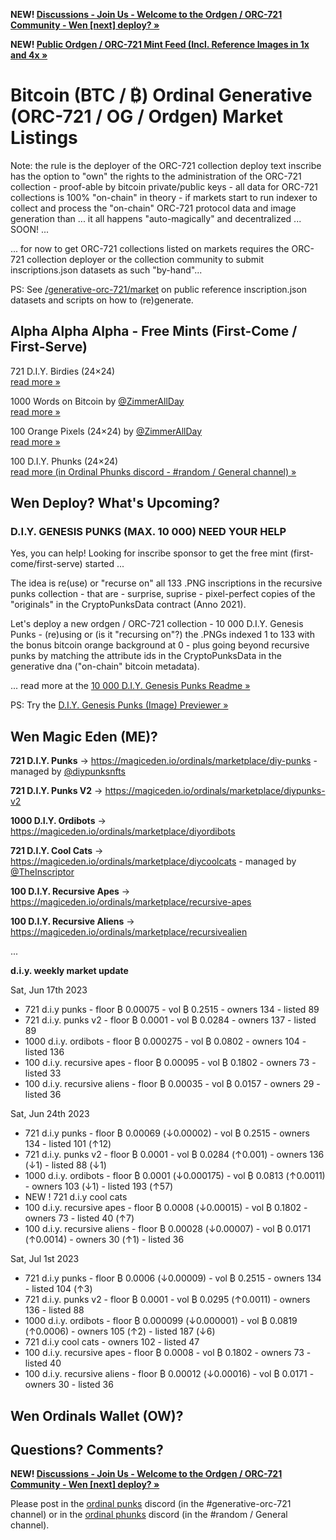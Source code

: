 
**NEW!  [Discussions - Join Us - Welcome to the Ordgen / ORC-721 Community - Wen [next] deploy? »](https://github.com/orc721/market/discussions)**

**NEW!  [Public Ordgen / ORC-721 Mint Feed (Incl. Reference Images in 1x and 4x »](https://orc721.github.io)**

 
# Bitcoin (BTC / ₿) Ordinal Generative (ORC-721 / OG / Ordgen) Market Listings

Note:   the rule is
the deployer of the ORC-721 collection deploy text inscribe
has the option to "own" the
rights to the administration of the ORC-721 collection -
proof-able by bitcoin private/public keys -
all data for ORC-721 collections is 100% "on-chain" in theory -
if markets start to run indexer to collect and process the "on-chain" ORC-721 protocol data and image generation than ... it all happens "auto-magically" and decentralized ... SOON! ...

... for now to get ORC-721 collections listed on markets
requires the ORC-721 collection deployer or the collection community
to submit inscriptions.json datasets as such "by-hand"...


PS:  See [/generative-orc-721/market](https://github.com/ordbase/generative-orc-721/tree/master/market)  on public reference inscription.json datasets and scripts on how to (re)generate.



## Alpha Alpha Alpha - Free Mints (First-Come / First-Serve)

721 D.I.Y. Birdies (24×24) <br> [read more »](https://github.com/ordbase/generative-orc-721/tree/master/diybirdies)

1000 Words on Bitcoin by  [@ZimmerAllDay](https://twitter.com/zimmerallday)  <br> [read more »](https://github.com/ZimmerAllDay/btcwords)

100 Orange Pixels (24×24) by  [@ZimmerAllDay](https://twitter.com/zimmerallday)  <br> [read more »](https://github.com/ZimmerAllDay/orangepixels)

100 D.I.Y. Phunks (24×24) <br> [read more (in Ordinal Phunks discord - #random / General channel) »](https://twitter.com/OrdinalPhunksV0)


## Wen Deploy?  What's Upcoming?
 
### D.I.Y. GENESIS PUNKS (MAX. 10 000) NEED YOUR HELP

Yes, you can help! Looking for inscribe sponsor to get the free mint (first-come/first-serve) started  ...

The idea is re(use) or "recurse on" all 133 .PNG inscriptions in
the recursive punks collection - 
that are - surprise, suprise -  pixel-perfect copies of 
the "originals" in the CryptoPunksData contract (Anno 2021).

Let's deploy a new ordgen / ORC-721 collection - 10 000 D.I.Y. Genesis Punks - (re)using or (is it "recursing on"?) the .PNGs indexed 1 to 133 with the bonus bitcoin orange background at 0 - plus going beyond recursive punks 
by matching the attribute ids in the CryptoPunksData in the generative dna ("on-chain" bitcoin metadata).

... read more at the [10 000 D.I.Y. Genesis Punks Readme »](https://github.com/ordbase/generative-orc-721/tree/master/genesis)


PS:  Try the [D.I.Y. Genesis Punks (Image) Previewer »](https://ordbase.github.io/generative-orc-721/genesis)




<!--
100 D.I.Y. Recursive Zombies (24×24) - SOON!    - Part Three of Trilogy - D.I.Y. Apes / Aliens / Zombies

100 D.I.Y. Recursive Orangutans - Apes Vol. 2 (24×24) - SOON!  
-->

<!--
100 D.I.Y. Recursive Martians - Aliens Vol. 2 (24×24) - SOON! <br> [read more »](https://github.com/ordbase/generative-orc-721/tree/master/diymartians)
-->



##  Wen Magic Eden (ME)?


**721 D.I.Y. Punks**  -> <https://magiceden.io/ordinals/marketplace/diy-punks>   - managed by [@diypunksnfts](https://twitter.com/diypunksnfts)

**721 D.I.Y. Punks V2** -> <https://magiceden.io/ordinals/marketplace/diypunks-v2>

**1000 D.I.Y. Ordibots** -> <https://magiceden.io/ordinals/marketplace/diyordibots>

**721 D.I.Y. Cool Cats** -> <https://magiceden.io/ordinals/marketplace/diycoolcats>   - managed by [@TheInscriptor](https://twitter.com/TheInscriptor)

**100 D.I.Y. Recursive Apes** -> <https://magiceden.io/ordinals/marketplace/recursive-apes>

**100 D.I.Y. Recursive Aliens** -> <https://magiceden.io/ordinals/marketplace/recursivealien>



...

**d.i.y. weekly market update**

Sat, Jun 17th 2023

- 721 d.i.y punks - floor ₿ 0.00075  - vol ₿ 0.2515 - owners 134 - listed 89 
- 721 d.i.y. punks v2  - floor ₿ 0.0001   - vol ₿ 0.0284  - owners 137 - listed 89 
- 1000 d.i.y. ordibots - floor ₿ 0.000275  - vol ₿ 0.0802 - owners 104 - listed 136 
- 100 d.i.y. recursive apes - floor ₿ 0.00095 -  vol ₿ 0.1802  - owners 73 - listed 33 
- 100 d.i.y. recursive aliens - floor  ₿ 0.00035 - vol ₿ 0.0157  - owners 29 - listed 36 



Sat, Jun 24th 2023

- 721 d.i.y punks - floor ₿ 0.00069 (↓0.00002) - vol ₿ 0.2515 - owners 134 - listed 101 (↑12)
- 721 d.i.y. punks v2 - floor ₿ 0.0001 - vol ₿ 0.0284 (↑0.001) - owners 136 (↓1) - listed 88 (↓1)
- 1000 d.i.y. ordibots - floor ₿ 0.0001 (↓0.000175) - vol ₿ 0.0813 (↑0.0011) - owners 103 (↓1) - listed 193 (↑57)
- NEW !  721 d.i.y cool cats 
- 100 d.i.y. recursive apes - floor ₿ 0.0008 (↓0.00015) - vol ₿ 0.1802 - owners 73 - listed 40 (↑7)
- 100 d.i.y. recursive aliens - floor ₿ 0.00028 (↓0.00007) - vol ₿ 0.0171 (↑0.0014) - owners 30 (↑1) - listed 36 


Sat, Jul 1st 2023

- 721 d.i.y punks - floor ₿ 0.0006 (↓0.00009) - vol ₿ 0.2515 - owners 134 - listed 104 (↑3)
- 721 d.i.y. punks v2 - floor ₿ 0.0001 - vol ₿ 0.0295 (↑0.0011) - owners 136  - listed 88 
- 1000 d.i.y. ordibots - floor ₿ 0.000099 (↓0.000001) - vol ₿ 0.0819 (↑0.0006) - owners 105 (↑2) - listed 187 (↓6)
- 721 d.i.y cool cats  -   owners 102 - listed 47
- 100 d.i.y. recursive apes - floor ₿ 0.0008  - vol ₿ 0.1802 - owners 73 - listed 40 
- 100 d.i.y. recursive aliens - floor ₿ 0.00012 (↓0.00016) - vol ₿ 0.0171 - owners 30  - listed 36 





## Wen Ordinals Wallet  (OW)?









## Questions? Comments?


**NEW! [Discussions - Join Us - Welcome to the Ordgen / ORC-721 Community - Wen [next] deploy? »](https://github.com/orc721/market/discussions)**


Please post in the [ordinal punks](https://ordinalpunks.com) discord (in the #generative-orc-721 channel)
or in the [ordinal phunks](https://twitter.com/OrdinalPhunksV0) discord (in the #random / General channel).
